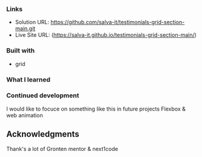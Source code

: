
### Links

- Solution URL: https://github.com/salva-it/testimonials-grid-section-main.git
- Live Site URL: (https://salva-it.github.io/testimonials-grid-section-main/)


### Built with

- grid


### What I learned



### Continued development
I would like to focuce on something like this in future projects  Flexbox & web animation 






## Acknowledgments
Thank's a lot of Gronten mentor & next1code
